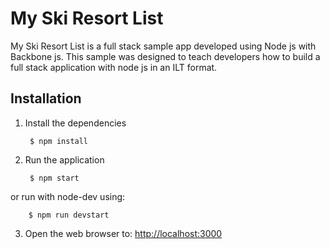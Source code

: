 My Ski Resort List
===================
My Ski Resort List is a full stack sample app developed using Node js with Backbone js.  This sample was
designed to teach developers how to build a full stack application with node js in an ILT format.

Installation
------------
1. Install the dependencies

        $ npm install

2. Run the application

        $ npm start

or run with node-dev using:

        $ npm run devstart

3. Open the web browser to: [http://localhost:3000](http://localhost:3000)
